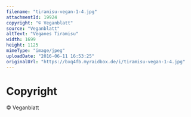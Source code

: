```yaml
---
filename: "tiramisu-vegan-1-4.jpg"
attachmentId: 19924
copyright: "© Veganblatt"
source: "Veganblatt"
altText: "Veganes Tiramisu"
width: 1699
height: 1125
mimeType: "image/jpeg"
uploadDate: "2016-06-11 16:53:25"
originalUrl: "https://bxq4fb.myraidbox.de/i/tiramisu-vegan-1-4.jpg"
---
```


# Copyright

© Veganblatt
